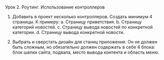 Урок 2. Роутинг. Использование контроллеров

1. Добавить в проект несколько контроллеров. Создать минимум 4 страницы. К примеру:
a. Страницу приветствия.
b. Страницу категорий новостей.
c. Страницу вывода новостей по конкретной категории.
d. Страницу вывода конкретной новости.

2. Выбрать и сверстать дизайн для станиц приложения. Он не должен быть сложным, но обязательно должен содержать в себе 4 блока: блок шапки сайта, подвала, место вывода контента и область меню.
